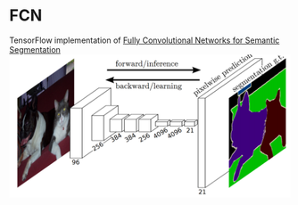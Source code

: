 # FCN

TensorFlow implementation of [Fully Convolutional Networks for Semantic Segmentation](https://arxiv.org/pdf/1411.4038.pdf)  
![image](images/img_001.png)
